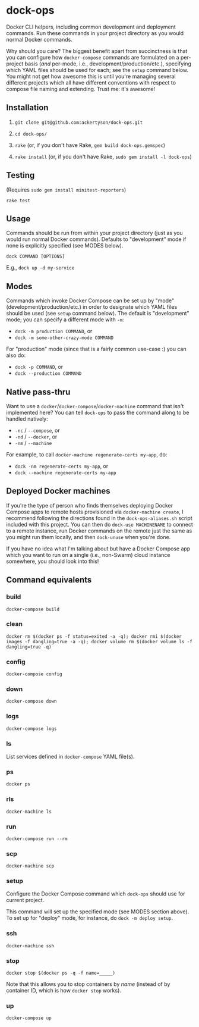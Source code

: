 # dock-ops

Docker CLI helpers, including common development and deployment commands. Run
these commands in your project directory as you would normal Docker commands.

Why should you care? The biggest benefit apart from succinctness is that you can
configure how `docker-compose` commands are formulated on a per-project basis
(_and_ per-mode, i.e., development/production/etc.), specifying which YAML files
should be used for each; see the `setup` command below. You might not get how
awesome this is until you're managing several different projects which all have
different conventions with respect to compose file naming and extending. Trust
me: it's awesome!

## Installation

1. `git clone git@github.com:ackertyson/dock-ops.git`

2. `cd dock-ops/`

3. `rake` (or, if you don't have Rake, `gem build dock-ops.gemspec`)

4. `rake install` (or, if you don't have Rake, `sudo gem install -l dock-ops`)

## Testing

(Requires `sudo gem install minitest-reporters`)

`rake test`

## Usage

Commands should be run from within your project directory (just as you would run
normal Docker commands). Defaults to "development" mode if none is explicitly
specified (see MODES below).

`dock COMMAND [OPTIONS]`

E.g., `dock up -d my-service`

## Modes

Commands which invoke Docker Compose can be set up by "mode"
(development/production/etc.) in order to designate which YAML files should be
used (see `setup` command below). The default is "development" mode; you can
specify a different mode with `-m`:

- `dock -m production COMMAND`, or
- `dock -m some-other-crazy-mode COMMAND`

For "production" mode (since that is a fairly common use-case :) you can also
do:

- `dock -p COMMAND`, or
- `dock --production COMMAND`

## Native pass-thru

Want to use a `docker`/`docker-compose`/`docker-machine` command that isn't
implemented here? You can tell `dock-ops` to pass the command along to be
handled natively:

- `-nc` / `--compose`, or
- `-nd` / `--docker`, or
- `-nm` / `--machine`

For example, to call `docker-machine regenerate-certs my-app`, do:

- `dock -nm regenerate-certs my-app`, or
- `dock --machine regenerate-certs my-app`

## Deployed Docker machines

If you're the type of person who finds themselves deploying Docker Compose apps
to remote hosts provisioned via `docker-machine create`, I recommend following
the directions found in the `dock-ops-aliases.sh` script included with this
project. You can then do `dock-use MACHINENAME` to connect to a remote instance,
run Docker commands on the remote just the same as you might run them locally,
and then `dock-unuse` when you're done.

If you have no idea what I'm talking about but have a Docker Compose app which
you want to run on a single (i.e., non-Swarm) cloud instance somewhere, you
should look into this!

## Command equivalents

### build

`docker-compose build`

### clean

`docker rm $(docker ps -f status=exited -a -q); docker rmi $(docker images -f dangling=true -a -q); docker volume rm $(docker volume ls -f dangling=true -q)`

### config

`docker-compose config`

### down

`docker-compose down`

### logs

`docker-compose logs`

### ls

List services defined in `docker-compose` YAML file(s).

### ps

`docker ps`

### rls

`docker-machine ls`

### run

`docker-compose run --rm`

### scp

`docker-machine scp`

### setup

Configure the Docker Compose command which `dock-ops` should use for current
project.

This command will set up the specified mode (see MODES section above).
To set up for "deploy" mode, for instance, do `dock -m deploy setup`.

### ssh

`docker-machine ssh`

### stop

`docker stop $(docker ps -q -f name=_____)`

Note that this allows you to stop containers by _name_ (instead of by container
ID, which is how `docker stop` works).

### up

`docker-compose up`
